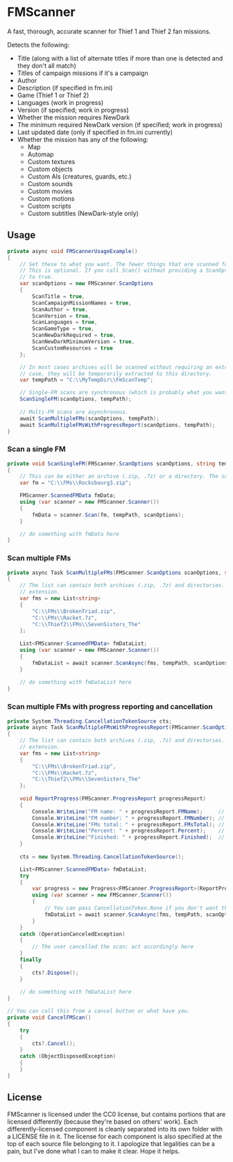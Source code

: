 # FMScanner

A fast, thorough, accurate scanner for Thief 1 and Thief 2 fan missions.

Detects the following:
- Title (along with a list of alternate titles if more than one is detected and they don't all match)
- Titles of campaign missions if it's a campaign
- Author
- Description (if specified in fm.ini)
- Game (Thief 1 or Thief 2)
- Languages (work in progress)
- Version (if specified; work in progress)
- Whether the mission requires NewDark
- The minimum required NewDark version (if specified; work in progress)
- Last updated date (only if specified in fm.ini currently)
- Whether the mission has any of the following:
  - Map
  - Automap
  - Custom textures
  - Custom objects
  - Custom AIs (creatures, guards, etc.)
  - Custom sounds
  - Custom movies
  - Custom motions
  - Custom scripts
  - Custom subtitles (NewDark-style only)
  
## Usage

```csharp
private async void FMScannerUsageExample()
{
    // Set these to what you want. The fewer things that are scanned for, the faster the scan will be.
    // This is optional. If you call Scan() without providing a ScanOptions object, all options will default
    // to true.
    var scanOptions = new FMScanner.ScanOptions
    {
        ScanTitle = true,
        ScanCampaignMissionNames = true,
        ScanAuthor = true,
        ScanVersion = true,
        ScanLanguages = true,
        ScanGameType = true,
        ScanNewDarkRequired = true,
        ScanNewDarkMinimumVersion = true,
        ScanCustomResources = true
    };

    // In most cases archives will be scanned without requiring an extract to disk, but when that's not the
    // case, they will be temporarily extracted to this directory.
    var tempPath = "C:\\MyTempDir\\FmScanTemp";

    // Single-FM scans are synchronous (which is probably what you want for FM loaders).
    ScanSingleFM(scanOptions, tempPath);
    
    // Multi-FM scans are asynchronous.
    await ScanMultipleFMs(scanOptions, tempPath);
    await ScanMultipleFMsWithProgressReport(scanOptions, tempPath);
}
```
### Scan a single FM
```csharp
private void ScanSingleFM(FMScanner.ScanOptions scanOptions, string tempPath)
{
    // This can be either an archive (.zip, .7z) or a directory. The scanner detects based on extension.
    var fm = "C:\\FMs\\Rocksbourg3.zip";

    FMScanner.ScannedFMData fmData;
    using (var scanner = new FMScanner.Scanner())
    {
        fmData = scanner.Scan(fm, tempPath, scanOptions);
    }

    // do something with fmData here
}
```

### Scan multiple FMs
```csharp
private async Task ScanMultipleFMs(FMScanner.ScanOptions scanOptions, string tempPath)
{
    // The list can contain both archives (.zip, .7z) and directories. The scanner detects based on
    // extension.
    var fms = new List<string>
    {
        "C:\\FMs\\BrokenTriad.zip",
        "C:\\FMs\\Racket.7z",
        "C:\\Thief2\\FMs\\SevenSisters_The"
    };
    
    List<FMScanner.ScannedFMData> fmDataList;
    using (var scanner = new FMScanner.Scanner())
    {
        fmDataList = await scanner.ScanAsync(fms, tempPath, scanOptions);
    }
    
    // do something with fmDataList here
}
```

### Scan multiple FMs with progress reporting and cancellation
```csharp
private System.Threading.CancellationTokenSource cts;
private async Task ScanMultipleFMsWithProgressReport(FMScanner.ScanOptions scanOptions, string tempPath)
{
    // The list can contain both archives (.zip, .7z) and directories. The scanner detects based on
    // extension.
    var fms = new List<string>
    {
        "C:\\FMs\\BrokenTriad.zip",
        "C:\\FMs\\Racket.7z",
        "C:\\Thief2\\FMs\\SevenSisters_The"
    };
    
    void ReportProgress(FMScanner.ProgressReport progressReport)
    {
        Console.WriteLine("FM name: " + progressReport.FMName);     // string
        Console.WriteLine("FM number: " + progressReport.FMNumber); // int
        Console.WriteLine("FMs total: " + progressReport.FMsTotal); // int
        Console.WriteLine("Percent: " + progressReport.Percent);    // int
        Console.WriteLine("Finished: " + progressReport.Finished);  // bool
    }
    
    cts = new System.Threading.CancellationTokenSource();

    List<FMScanner.ScannedFMData> fmDataList;
    try
    {
        var progress = new Progress<FMScanner.ProgressReport>(ReportProgress);
        using (var scanner = new FMScanner.Scanner())
        {
            // You can pass CancellationToken.None if you don't want the ability to cancel.
            fmDataList = await scanner.ScanAsync(fms, tempPath, scanOptions, progress, cts.Token);
        }
    }
    catch (OperationCanceledException)
    {
        // The user cancelled the scan; act accordingly here
    }
    finally
    {
        cts?.Dispose();
    }
    
    // do something with fmDataList here
}

// You can call this from a cancel button or what have you.
private void CancelFMScan()
{
    try
    {
        cts?.Cancel();
    }
    catch (ObjectDisposedException)
    {
    }
}
```

## License

FMScanner is licensed under the CC0 license, but contains portions that are licensed differently (because they're based on others' work). Each differently-licensed component is cleanly separated into its own folder with a LICENSE file in it. The license for each component is also specified at the top of each source file belonging to it. I apologize that legalities can be a pain, but I've done what I can to make it clear. Hope it helps.